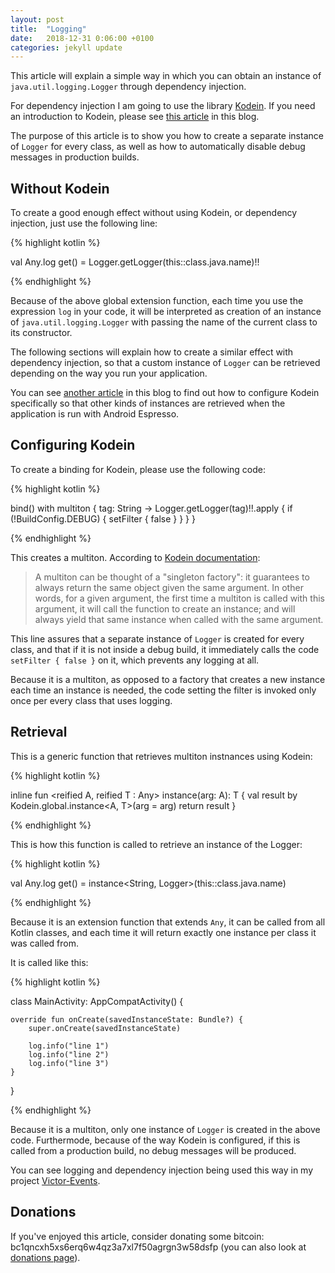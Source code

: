 ```yaml
---
layout: post
title:  "Logging"
date:   2018-12-31 0:06:00 +0100
categories: jekyll update
---
```


This article will explain a simple way in which you can obtain an instance of `java.util.logging.Logger` through dependency injection.

For dependency injection I am going to use the library [Kodein][kodein-di]. If you need an introduction to Kodein, please see [this article][testing-article] in this blog.

The purpose of this article is to show you how to create a separate instance of `Logger` for every class, as well as how to automatically disable debug messages in production builds.

## Without Kodein

To create a good enough effect without using Kodein, or dependency injection, just use the following line:

{% highlight kotlin %}

val Any.log get() = Logger.getLogger(this::class.java.name)!!

{% endhighlight %}

Because of the above global extension function, each time you use the expression `log` in your code, it will be interpreted as creation of an instance of `java.util.logging.Logger` with passing the name of the current class to its constructor.

The following sections will explain how to create a similar effect with dependency injection, so that a custom instance of `Logger` can be retrieved depending on the way you run your application.

You can see [another article][testing-article] in this blog to find out how to configure Kodein specifically so that other kinds of instances are retrieved when the application is run with Android Espresso.

## Configuring Kodein

To create a binding for Kodein, please use the following code:

{% highlight kotlin %}

bind<Logger>() with multiton { tag: String ->
    Logger.getLogger(tag)!!.apply {
        if (!BuildConfig.DEBUG) {
            setFilter { false }
        }
    }
}

{% endhighlight %}

This creates a multiton. According to [Kodein documentation][kodein-di]:

> A multiton can be thought of a "singleton factory": it guarantees to always return the same object given the same argument. In other words, for a given argument, the first time a multiton is called with this argument, it will call the function to create an instance; and will always yield that same instance when called with the same argument.

This line assures that a separate instance of `Logger` is created for every class, and that if it is not inside a debug build, it immediately calls the code `setFilter { false }` on it, which prevents any logging at all.

Because it is a multiton, as opposed to a factory that creates a new instance each time an instance is needed, the code setting the filter is invoked only once per every class that uses logging.

## Retrieval

This is a generic function that retrieves multiton instnances using Kodein:

{% highlight kotlin %}

inline fun <reified A, reified T : Any> instance(arg: A): T {
    val result by Kodein.global.instance<A, T>(arg = arg)
    return result
}

{% endhighlight %}

This is how this function is called to retrieve an instance of the Logger:

{% highlight kotlin %}

val Any.log get() = instance<String, Logger>(this::class.java.name)

{% endhighlight %}

Because it is an extension function that extends `Any`, it can be called from all Kotlin classes, and each time it will return exactly one instance per class it was called from.

It is called like this:

{% highlight kotlin %}

class MainActivity: AppCompatActivity() {

    override fun onCreate(savedInstanceState: Bundle?) {
        super.onCreate(savedInstanceState)

        log.info("line 1")
        log.info("line 2")
        log.info("line 3")
    }
}

{% endhighlight %}

Because it is a multiton, only one instance of `Logger` is created in the above code. Furthermode, because of the way Kodein is configured, if this is called from a production build, no debug messages will be produced.

You can see logging and dependency injection being used this way in my project [Victor-Events][events].


## Donations

If you've enjoyed this article, consider donating some bitcoin: bc1qncxh5xs6erq6w4qz3a7xl7f50agrgn3w58dsfp (you can also look at [donations page][donations]).

[kodein-di]: https://kodein.org/di/
[testing-article]: https://syrop.github.io/jekyll/update/2018/12/25/testing-with-dependency-injection.html
[kodein-multiton]: http://kodein.org/Kodein-DI/?6.0/core#_multiton_binding
[events]: https://github.com/syrop/Victor-Events
[donations]: https://syrop.github.io/donate/
